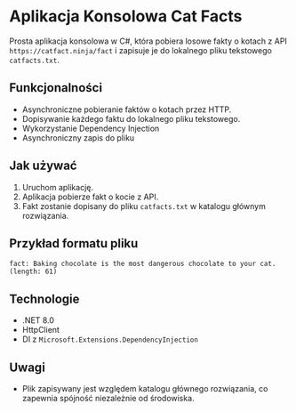 # Aplikacja Konsolowa Cat Facts

Prosta aplikacja konsolowa w C#, która pobiera losowe fakty o kotach z API `https://catfact.ninja/fact` i zapisuje je do lokalnego pliku tekstowego `catfacts.txt`.

## Funkcjonalności

- Asynchroniczne pobieranie faktów o kotach przez HTTP.
- Dopisywanie każdego faktu do lokalnego pliku tekstowego.
- Wykorzystanie Dependency Injection
- Asynchroniczny zapis do pliku

## Jak używać

1. Uruchom aplikację.
2. Aplikacja pobierze fakt o kocie z API.
3. Fakt zostanie dopisany do pliku `catfacts.txt` w katalogu głównym rozwiązania.

## Przykład formatu pliku

`fact: Baking chocolate is the most dangerous chocolate to your cat. (length: 61)`

## Technologie

- .NET 8.0
- HttpClient
- DI z `Microsoft.Extensions.DependencyInjection`

## Uwagi

- Plik zapisywany jest względem katalogu głównego rozwiązania, co zapewnia spójność niezależnie od środowiska.

